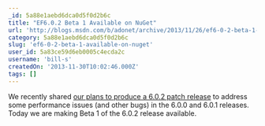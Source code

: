 ```yaml
---
_id: 5a88e1aebd6dca0d5f0d2b6c
title: "EF6.0.2 Beta 1 Available on NuGet"
url: 'http://blogs.msdn.com/b/adonet/archive/2013/11/26/ef6-0-2-beta-1-available-on-nuget.aspx'
category: 5a88e1aebd6dca0d5f0d2b6c
slug: 'ef6-0-2-beta-1-available-on-nuget'
user_id: 5a83ce59d6eb0005c4ecda2c
username: 'bill-s'
createdOn: '2013-11-30T10:02:46.000Z'
tags: []
---
```


We recently shared <a href="http://blogs.msdn.com/b/adonet/archive/2013/10/31/ef6-performance-issues.aspx">our plans to produce a 6.0.2 patch release</a> to address some performance issues (and other bugs) in the 6.0.0 and 6.0.1 releases. Today we are making Beta 1 of the 6.0.2 release available.

